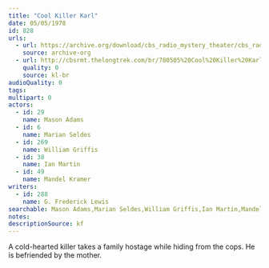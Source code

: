 ```yaml
---
title: "Cool Killer Karl"
date: 05/05/1978
id: 828
urls: 
  - url: https://archive.org/download/cbs_radio_mystery_theater/cbs_radio_mystery_theater-0801-0850.zip/cbs_radio_mystery_theater-0801-0850%2Fcbsrmt_0828_cool_killer_karl.mp3
    source: archive-org
  - url: http://cbsrmt.thelongtrek.com/br/780505%20Cool%20Killer%20Karl-WBBM.mp3
    quality: 0
    source: kl-br
audioQuality: 0
tags: 
multipart: 0
actors:  
  - id: 29
    name: Mason Adams  
  - id: 6
    name: Marian Seldes  
  - id: 269
    name: William Griffis  
  - id: 38
    name: Ian Martin  
  - id: 49
    name: Mandel Kramer
writers:  
  - id: 288
    name: G. Frederick Lewis
searchable: Mason Adams,Marian Seldes,William Griffis,Ian Martin,Mandel Kramer G. Frederick Lewis
notes: 
descriptionSource: kf
---
```

A cold-hearted killer takes a family hostage while hiding from the cops. He is befriended by the mother.